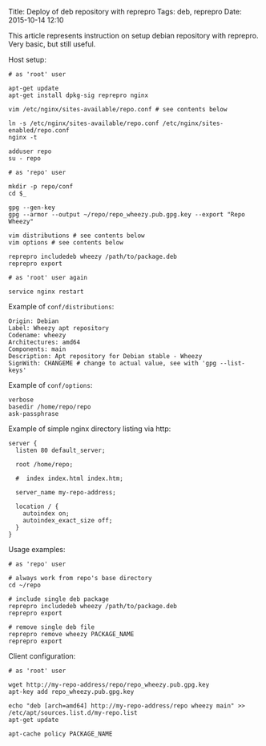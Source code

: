 Title: Deploy of deb repository with reprepro
Tags: deb, reprepro
Date: 2015-10-14 12:10

This article represents instruction on setup debian repository with reprepro. Very basic, but still useful.

Host setup:

    # as 'root' user
 
    apt-get update
    apt-get install dpkg-sig reprepro nginx
 
    vim /etc/nginx/sites-available/repo.conf # see contents below
 
    ln -s /etc/nginx/sites-available/repo.conf /etc/nginx/sites-enabled/repo.conf
    nginx -t
 
    adduser repo
    su - repo
 
    # as 'repo' user
 
    mkdir -p repo/conf
    cd $_
 
    gpg --gen-key
    gpg --armor --output ~/repo/repo_wheezy.pub.gpg.key --export "Repo Wheezy"
 
    vim distributions # see contents below
    vim options # see contents below
 
    reprepro includedeb wheezy /path/to/package.deb
    reprepro export
 
    # as 'root' user again
 
    service nginx restart

Example of `conf/distributions`:

    Origin: Debian
    Label: Wheezy apt repository
    Codename: wheezy
    Architectures: amd64
    Components: main
    Description: Apt repository for Debian stable - Wheezy
    SignWith: CHANGEME # change to actual value, see with 'gpg --list-keys'

Example of `conf/options`:

    verbose
    basedir /home/repo/repo
    ask-passphrase

Example of simple nginx directory listing via http:

    server {
      listen 80 default_server;
    
      root /home/repo;
 
      #  index index.html index.htm;
 
      server_name my-repo-address;
 
      location / {
        autoindex on;
        autoindex_exact_size off;
      }
    }

Usage examples:

    # as 'repo' user
    
    # always work from repo's base directory
    cd ~/repo
    
    # include single deb package
    reprepro includedeb wheezy /path/to/package.deb
    reprepro export
 
    # remove single deb file
    reprepro remove wheezy PACKAGE_NAME
    reprepro export

Client configuration:

    # as 'root' user
     
    wget http://my-repo-address/repo/repo_wheezy.pub.gpg.key
    apt-key add repo_wheezy.pub.gpg.key
 
    echo "deb [arch=amd64] http://my-repo-address/repo wheezy main" >> /etc/apt/sources.list.d/my-repo.list
    apt-get update
 
    apt-cache policy PACKAGE_NAME
